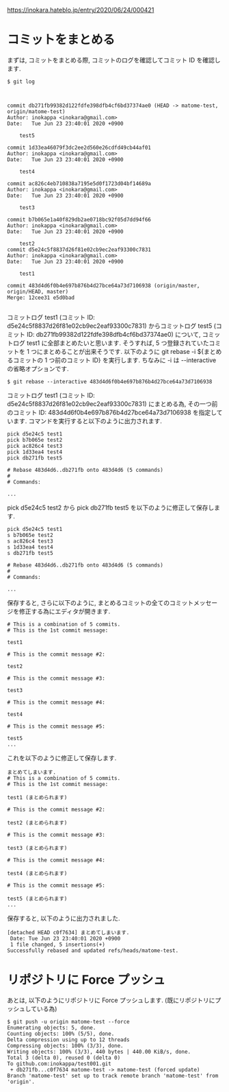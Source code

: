 https://inokara.hateblo.jp/entry/2020/06/24/000421
# コミットをまとめる
まずは, コミットをまとめる際, コミットのログを確認してコミット ID を確認します.

```git 
$ git log



commit db271fb99382d122fdfe398dfb4cf6bd37374ae0 (HEAD -> matome-test, origin/matome-test)
Author: inokappa <inokara@gmail.com>
Date:   Tue Jun 23 23:40:01 2020 +0900

    test5

commit 1d33ea46079f3dc2ee2d560e26cdfd49cb44af01
Author: inokappa <inokara@gmail.com>
Date:   Tue Jun 23 23:40:01 2020 +0900

    test4

commit ac826c4eb710838a7195e5d0f1723d04bf14689a
Author: inokappa <inokara@gmail.com>
Date:   Tue Jun 23 23:40:01 2020 +0900

    test3

commit b7b065e1a40f829db2ae0718bc92f05d7dd94f66
Author: inokappa <inokara@gmail.com>
Date:   Tue Jun 23 23:40:01 2020 +0900

    test2
commit d5e24c5f8837d26f81e02cb9ec2eaf93300c7831
Author: inokappa <inokara@gmail.com>
Date:   Tue Jun 23 23:40:01 2020 +0900

    test1

commit 483d4d6f0b4e697b876b4d27bce64a73d7106938 (origin/master, origin/HEAD, master)
Merge: 12cee31 e5d0bad


```
コミットログ test1 (コミット ID: d5e24c5f8837d26f81e02cb9ec2eaf93300c7831) からコミットログ test5 (コミット ID: db271fb99382d122fdfe398dfb4cf6bd37374ae0) について, コミットログ test1 に全部まとめたいと思います. そうすれば, 5 つ登録されていたコミットを 1 つにまとめることが出来そうです.
以下のように git rebase -i ${まとめるコミットの 1 つ前のコミット ID} を実行します. ちなみに -i は --interactive の省略オプションです.

```git
$ git rebase --interactive 483d4d6f0b4e697b876b4d27bce64a73d7106938
```
コミットログ test1 (コミット ID: d5e24c5f8837d26f81e02cb9ec2eaf93300c7831) にまとめる為, その一つ前のコミット ID: 483d4d6f0b4e697b876b4d27bce64a73d7106938 を指定しています. コマンドを実行すると以下のように出力されます.

```
pick d5e24c5 test1
pick b7b065e test2
pick ac826c4 test3
pick 1d33ea4 test4
pick db271fb test5

# Rebase 483d4d6..db271fb onto 483d4d6 (5 commands)
#
# Commands:

...

```
pick d5e24c5 test2 から pick db271fb test5 を以下のように修正して保存します.
```
pick d5e24c5 test1
s b7b065e test2
s ac826c4 test3
s 1d33ea4 test4
s db271fb test5

# Rebase 483d4d6..db271fb onto 483d4d6 (5 commands)
#
# Commands:

...

```

保存すると, さらに以下のように, まとめるコミットの全てのコミットメッセージを修正する為にエディタが開きます.

```
# This is a combination of 5 commits.
# This is the 1st commit message:

test1

# This is the commit message #2:

test2

# This is the commit message #3:

test3

# This is the commit message #4:

test4

# This is the commit message #5:

test5
...

```
これを以下のように修正して保存します.

```
まとめてしまいます.
# This is a combination of 5 commits.
# This is the 1st commit message:

test1 (まとめられます)

# This is the commit message #2:

test2 (まとめられます)

# This is the commit message #3:

test3 (まとめられます)

# This is the commit message #4:

test4 (まとめられます)

# This is the commit message #5:

test5 (まとめられます)
...

```
保存すると, 以下のように出力されました.
```git
[detached HEAD c0f7634] まとめてしまいます.
 Date: Tue Jun 23 23:40:01 2020 +0900
 1 file changed, 5 insertions(+)
Successfully rebased and updated refs/heads/matome-test.

```

# リポジトリに Force プッシュ
あとは, 以下のようにリポジトリに Force プッシュします. (既にリポジトリにプッシュしている為)

```git
$ git push -u origin matome-test --force
Enumerating objects: 5, done.
Counting objects: 100% (5/5), done.
Delta compression using up to 12 threads
Compressing objects: 100% (3/3), done.
Writing objects: 100% (3/3), 440 bytes | 440.00 KiB/s, done.
Total 3 (delta 0), reused 0 (delta 0)
To github.com:inokappa/test001.git
 + db271fb...c0f7634 matome-test -> matome-test (forced update)
Branch 'matome-test' set up to track remote branch 'matome-test' from 'origin'.

```

